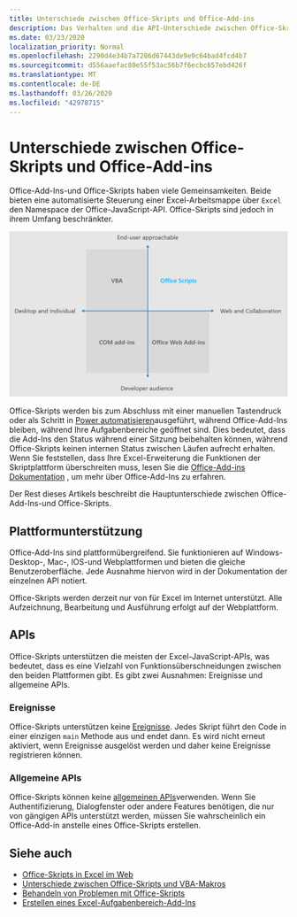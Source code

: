 ```yaml
---
title: Unterschiede zwischen Office-Skripts und Office-Add-ins
description: Das Verhalten und die API-Unterschiede zwischen Office-Skripts und Office-Add-Ins.
ms.date: 03/23/2020
localization_priority: Normal
ms.openlocfilehash: 2290d4e34b7a7286d67443de9e9c64bad4fcd4b7
ms.sourcegitcommit: d556aaefac80e55f53ac56b7f6ecbc657ebd426f
ms.translationtype: MT
ms.contentlocale: de-DE
ms.lasthandoff: 03/26/2020
ms.locfileid: "42978715"
---
```

# <a name="differences-between-office-scripts-and-office-add-ins"></a>Unterschiede zwischen Office-Skripts und Office-Add-ins

Office-Add-Ins-und Office-Skripts haben viele Gemeinsamkeiten. Beide bieten eine automatisierte Steuerung einer Excel-Arbeitsmappe über `Excel` den Namespace der Office-JavaScript-API. Office-Skripts sind jedoch in ihrem Umfang beschränkter.

![Ein Diagramm mit vier Quadranten, in dem die Fokusbereiche für unterschiedliche Office-Erweiterbarkeits Lösungen angezeigt werden. Sowohl Office-Skripts als auch Office-WebAdd-ins konzentrieren sich auf das Internet und die Zusammenarbeit, aber Office-Skripts bieten Endbenutzern (während Office-WebAdd-ins als Ziel für professionelle Entwickler gedacht sind).)](../images/office-programmability-diagram.png)

Office-Skripts werden bis zum Abschluss mit einer manuellen Tastendruck oder als Schritt in [Power automatisieren](https://flow.microsoft.com/)ausgeführt, während Office-Add-Ins bleiben, während Ihre Aufgabenbereiche geöffnet sind. Dies bedeutet, dass die Add-Ins den Status während einer Sitzung beibehalten können, während Office-Skripts keinen internen Status zwischen Läufen aufrecht erhalten. Wenn Sie feststellen, dass Ihre Excel-Erweiterung die Funktionen der Skriptplattform überschreiten muss, lesen Sie die [Office-Add-ins Dokumentation](/office/dev/add-ins) , um mehr über Office-Add-Ins zu erfahren.

Der Rest dieses Artikels beschreibt die Hauptunterschiede zwischen Office-Add-Ins-und Office-Skripts.

## <a name="platform-support"></a>Plattformunterstützung

Office-Add-Ins sind plattformübergreifend. Sie funktionieren auf Windows-Desktop-, Mac-, IOS-und Webplattformen und bieten die gleiche Benutzeroberfläche. Jede Ausnahme hiervon wird in der Dokumentation der einzelnen API notiert.

Office-Skripts werden derzeit nur von für Excel im Internet unterstützt. Alle Aufzeichnung, Bearbeitung und Ausführung erfolgt auf der Webplattform.

## <a name="apis"></a>APIs

Office-Skripts unterstützen die meisten der Excel-JavaScript-APIs, was bedeutet, dass es eine Vielzahl von Funktionsüberschneidungen zwischen den beiden Plattformen gibt. Es gibt zwei Ausnahmen: Ereignisse und allgemeine APIs.

### <a name="events"></a>Ereignisse

Office-Skripts unterstützen keine [Ereignisse](/office/dev/add-ins/excel/excel-add-ins-events). Jedes Skript führt den Code in einer einzigen `main` Methode aus und endet dann. Es wird nicht erneut aktiviert, wenn Ereignisse ausgelöst werden und daher keine Ereignisse registrieren können.

### <a name="common-apis"></a>Allgemeine APIs

Office-Skripts können keine [allgemeinen APIs](/javascript/api/office)verwenden. Wenn Sie Authentifizierung, Dialogfenster oder andere Features benötigen, die nur von gängigen APIs unterstützt werden, müssen Sie wahrscheinlich ein Office-Add-in anstelle eines Office-Skripts erstellen.

## <a name="see-also"></a>Siehe auch

- [Office-Skripts in Excel im Web](../overview/excel.md)
- [Unterschiede zwischen Office-Skripts und VBA-Makros](vba-differences.md)
- [Behandeln von Problemen mit Office-Skripts](../testing/troubleshooting.md)
- [Erstellen eines Excel-Aufgabenbereich-Add-Ins](/office/dev/add-ins/quickstarts/excel-quickstart-jquery)
